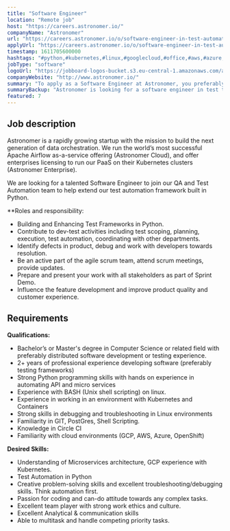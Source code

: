 ```yaml
---
title: "Software Engineer"
location: "Remote job"
host: "https://careers.astronomer.io/"
companyName: "Astronomer"
url: "https://careers.astronomer.io/o/software-engineer-in-test-automation-framework-in-python"
applyUrl: "https://careers.astronomer.io/o/software-engineer-in-test-automation-framework-in-python/c/new"
timestamp: 1611705600000
hashtags: "#python,#kubernetes,#linux,#googlecloud,#office,#aws,#azure,#git,#postgresql,#scrum"
jobType: "software"
logoUrl: "https://jobboard-logos-bucket.s3.eu-central-1.amazonaws.com/astronomer"
companyWebsite: "http://www.astronomer.io/"
summary: "To apply as a Software Engineer at Astronomer, you preferably need to have 2+ years of professional experience developing software."
summaryBackup: "Astronomer is looking for a software engineer in test that has experience in: #python, #kubernetes, #linux."
featured: 7
---
```


## Job description

Astronomer is a rapidly growing startup with the mission to build the next generation of data orchestration. We run the world’s most successful Apache Airflow as-a-service offering (Astronomer Cloud), and offer enterprises licensing to run our PaaS on their Kubernetes clusters (Astronomer Enterprise).

We are looking for a talented Software Engineer to join our QA and Test Automation team to help extend our test automation framework built in Python.

**Roles and responsibility:

*   Building and Enhancing Test Frameworks in Python.
*   Contribute to dev-test activities including test scoping, planning, execution, test automation, coordinating with other departments.
*   Identify defects in product, debug and work with developers towards resolution.
*   Be an active part of the agile scrum team, attend scrum meetings, provide updates.
*   Prepare and present your work with all stakeholders as part of Sprint Demo.
*   Influence the feature development and improve product quality and customer experience.

## Requirements

**Qualifications:**

*   Bachelor’s or Master's degree in Computer Science or related field with preferably distributed software development or testing experience.
*   2+ years of professional experience developing software (preferably testing frameworks)
*   Strong Python programming skills with hands on experience in automating API and micro services
*   Experience with BASH (Unix shell scripting) on linux.
*   Experience in working in an environment with Kubernetes and Containers
*   Strong skills in debugging and troubleshooting in Linux environments
*   Familiarity in GIT, PostGres, Shell Scripting.
*   Knowledge in Circle CI
*   Familiarity with cloud environments (GCP, AWS, Azure, OpenShift)

**Desired Skills:**

*   Understanding of Microservices architecture, GCP experience with Kubernetes.
*   Test Automation in Python
*   Creative problem-solving skills and excellent troubleshooting/debugging skills. Think automation first.
*   Passion for coding and can-do attitude towards any complex tasks.
*   Excellent team player with strong work ethics and culture.
*   Excellent Analytical & communication skills
*   Able to multitask and handle competing priority tasks.
